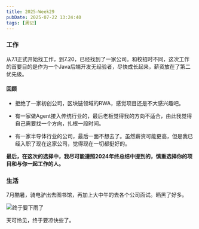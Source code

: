 ```yaml
---
title: 2025-Week29
pubDate: 2025-07-22 13:24:40
tags: [周记]
---
```


### 工作

从7.1正式开始找工作，到7.20，已经找到了一家公司。和校招时不同，这次工作的首要目的是作为一个Java后端开发无经验者，尽快成长起来，薪资放在了第二优先级。

#### 回顾

- 拒绝了一家初创公司，区块链领域的RWA，感觉项目还是不大感兴趣吧。

- 有一家做Agent接入传统行业的，最后老板觉得我的方向不适合，由此我觉得自己需要找一个方向，扎根一段时间。

- 有一家半导体行业的公司，最后一面不想去了。虽然薪资可能更高，但是我已经入职了现在这家公司，觉得现在一切都挺好的。

**最后，在这次的选择中，我尽可能遵照2024年终总结中提到的，慎重选择你的项目和与你一起工作的人。**

### 生活

7月酷暑，骑电驴出去图书馆，再加上大中午的去各个公司面试。晒黑了好多。

![终于要下雨了](https://raw.githubusercontent.com/roc80/DrawingBoard/main/image/IMG20250720140821.jpg)

天可怜见，终于要凉快些了。